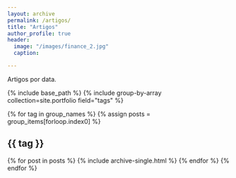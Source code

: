 ```yaml
---
layout: archive
permalink: /artigos/
title: "Artigos"
author_profile: true
header:
  image: "/images/finance_2.jpg"  
  caption:

---
```

Artigos por data.

{% include base_path %}
{% include group-by-array collection=site.portfolio field="tags" %}

{% for tag in group_names %}
  {% assign posts = group_items[forloop.index0] %}
  <h2 id="{{ tag | slugify }}" class="archive__subtitle">{{ tag }}</h2>
  {% for post in posts %}
    {% include archive-single.html %}
  {% endfor %}
{% endfor %}
